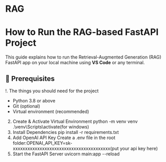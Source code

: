 # RAG
#  How to Run the RAG-based FastAPI Project
This guide explains how to run the Retrieval-Augmented Generation (RAG) FastAPI app on your local machine using **VS Code** or any terminal.
## 🔧 Prerequisites
!. The things you should need for the project
- Python 3.8 or above
- Git (optional)
- Virtual environment (recommended)
2. Create & Activate Virtual Environment
  python -m venv venv
.\venv\Scripts\activate(for windows)
3. Install Dependencies
  pip install -r requirements.txt
4. Add OpenAI API Key
  Create a .env file in the root folder:OPENAI_API_KEY=sk-xxxxxxxxxxxxxxxxxxxxxxxxxxxxxxxxxxxxxxxx(put your api key here)
5. Start the FastAPI Server
  uvicorn main:app --reload
